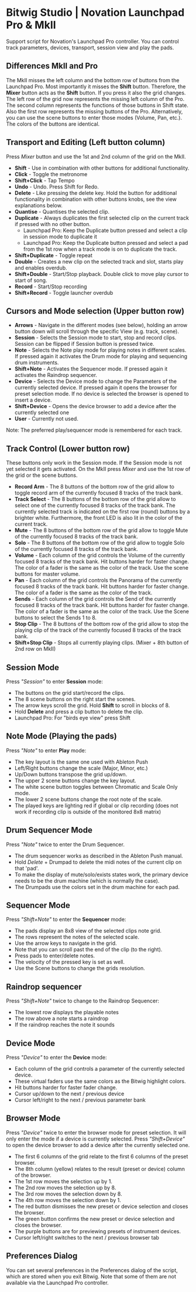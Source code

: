 # Bitwig Studio | Novation Launchpad Pro & MkII

Support script for Novation's Launchpad Pro controller. You can control track parameters, devices, transport, session view and play the pads.

## Differences MkII and Pro

The MkII misses the left column and the bottom row of buttons from the Launchpad Pro.
Most importantly it misses the **Shift** button. Therefore, the **Mixer** button acts as the **Shift** button.
If you press it also the grid changes. The left row of the grid now represents the missing left column of the Pro.
The second column represents the functions of those buttons in Shift state. 
Also the first row represents the missing buttons of the Pro. Alternatively, you can use the scene buttons to enter those modes (Volume, Pan, etc.).
The colors of the buttons are identical.


## Transport and Editing (Left button column)

Press _Mixer_ button and use the 1st and 2nd column of the grid on the MkII.

* **Shift** - Use in combination with other buttons for additional functionality.
* **Click** - Toggle the metronome 
* **Shift+Click** - Tap Tempo 
* **Undo** - Undo. Press Shift for Redo. 
* **Delete** - Like pressing the delete key. Hold the button for additional functionality in combination with other buttons knobs, see the view explanations below.
* **Quantise** - Quantises the selected clip.
* **Duplicate** - Always duplicates the first selected clip on the current track if pressed with no other button.
    * Launchpad Pro: Keep the Duplicate button pressed and select a clip in session mode to duplicate it
    * Launchpad Pro: Keep the Duplicate button pressed and select a pad from the 1st row when a track mode is on to duplicate the track.
* **Shift+Duplicate** - Toggle repeat 
* **Double** - Creates a new clip on the selected track and slot, starts play and enables overdub.
* **Shift+Double** - Start/Stop playback. Double click to move play cursor to start of song.
* **Record** - Start/Stop recording 
* **Shift+Record** - Toggle launcher overdub


## Cursors and Mode selection (Upper button row)

* **Arrows** - Navigate in the different modes (see below), holding an arrow button down will scroll through the specific View (e.g. track, scene).
* **Session** - Selects the Session mode to start, stop and record clips. Session can be flipped if Session button is pressed twice.
* **Note** - Selects the Note play mode for playing notes in different scales. If pressed again it activates the Drum mode for playing and sequencing drum instruments.
* **Shift+Note** - Activates the Sequencer mode. If pressed again it activates the Raindrop sequencer.
* **Device** - Selects the Device mode to change the Parameters of the currently selected device. If pressed again it opens the browser for preset selection mode. If no device is selected the browser is opened to insert a device.
* **Shift+Device** - Opens the device browser to add a device after the currently selected one
* **User** - Currently not used.

Note: The preferred play/sequencer mode is remembered for each track.


## Track Control (Lower button row)

These buttons only work in the Session mode. If the Session mode is not yet selected it gets activated.
On the MkII press _Mixer_ and use the 1st row of the grid or the scene buttons.

* **Record Arm** - The 8 buttons of the bottom row of the grid allow to toggle record arm of the currently focused 8 tracks of the track bank.
* **Track Select** - The 8 buttons of the bottom row of the grid allow to select one of the currently focused 8 tracks of the track bank. The currently selected track is indicated on the first row (round) buttons by a brighter white. Furthermore, the front LED is also lit in the color of the current track.
* **Mute** - The 8 buttons of the bottom row of the grid allow to toggle Mute of the currently focused 8 tracks of the track bank.
* **Solo** - The 8 buttons of the bottom row of the grid allow to toggle Solo of the currently focused 8 tracks of the track bank.
* **Volume** - Each column of the grid controls the Volume of the currently focused 8 tracks of the track bank. Hit buttons harder for faster change. The color of a fader is the same as the color of the track. Use the scene buttons for master volume.
* **Pan** - Each column of the grid controls the Panorama of the currently focused 8 tracks of the track bank. Hit buttons harder for faster change. The color of a fader is the same as the color of the track.
* **Sends** - Each column of the grid controls the Send of the currently focused 8 tracks of the track bank. Hit buttons harder for faster change. The color of a fader is the same as the color of the track. Use the Scene buttons to select the Sends 1 to 8.
* **Stop Clip** - The 8 buttons of the bottom row of the grid allow to stop the playing clip of the track of the currently focused 8 tracks of the track bank.
* **Shift+Stop Clip** - Stops all currently playing clips. (Mixer + 8th button of 2nd row on MkII)


## Session Mode

Press _"Session"_ to enter **Session** mode:

* The buttons on the grid start/record the clips. 
* The 8 scene buttons on the right start the scenes. 
* The arrow keys scroll the grid. Hold **Shift** to scroll in blocks of 8.
* Hold **Delete** and press a clip button to delete the clip.
* Launchpad Pro: For "birds eye view" press Shift


## Note Mode (Playing the pads)

Press _"Note"_ to enter **Play** mode:

* The key layout is the same one used with Ableton Push
* Left/Right buttons change the scale (Major, Minor, etc.)
* Up/Down buttons transpose the grid up/down.
* The upper 2 scene buttons change the key layout.
* The white scene button toggles between Chromatic and Scale Only  mode.
* The lower 2 scene buttons change the root note of the scale.
* The played keys are lighting red if global or clip recording (does not work if recording clip is outside of the monitored 8x8 matrix)
  

## Drum Sequencer Mode

Press _"Note"_ twice to enter the Drum Sequencer.

* The drum sequencer works as described in the Ableton Push manual.
* Hold *Delete* + Drumpad to delete the midi notes of the current clip on that 'pad'.
* To make the display of mute/solo/exists states work, the primary device needs to be the drum machine (which is normally the case).
* The Drumpads use the colors set in the drum machine for each pad.
  

## Sequencer Mode

Press _"Shift+Note"_ to enter the **Sequencer** mode:

* The pads display an 8x8 view of the selected clips note grid.
* The rows represent the notes of the selected scale.
* Use the arrow keys to navigate in the grid. 
* Note that you can scroll past the end of the clip (to the right).
* Press pads to enter/delete notes. 
* The velocity of the pressed key is set as well. 
* Use the Scene buttons to change the grids resolution.


## Raindrop sequencer

Press _"Shift+Note"_ twice to change to the Raindrop Sequencer:

* The lowest row displays the playable notes
* The row above a note starts a raindrop
* If the raindrop reaches the note it sounds

  
## Device Mode

Press _"Device"_ to enter the **Device** mode:

* Each column of the grid controls a parameter of the currently selected device. 
* These virtual faders use the same colors as the Bitwig highlight colors.
* Hit buttons harder for faster fader change.
* Cursor up/down to the next / previous device
* Cursor left/right to the next / previous parameter bank


## Browser Mode

Press _"Device"_ twice to enter the browser mode for preset selection. It will only enter the mode if a device is currently selected.
Press _"Shift+Device"_ to open the device browser to add a device after the currently selected one.

* The first 6 columns of the grid relate to the first 6 columns of the preset browser.
* The 8th column (yellow) relates to the result (preset or device) column of the browser.
* The 1st row moves the selection up by 1.
* The 2nd row moves the selection up by 8.
* The 3rd row moves the selection down by 8.
* The 4th row moves the selection down by 1.
* The red button dismisses the new preset or device selection and closes the browser.
* The green button confirms the new preset or device selection and closes the browser.
* The purple buttons are for previewing presets of instrument devices.
* Cursor left/right switches to the next / previous browser tab


## Preferences Dialog

You can set several preferences in the Preferences dialog of the script, which are stored when you exit Bitwig. 
Note that some of them are not available via the Launchpad Pro controller.

